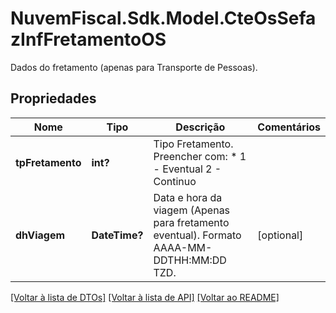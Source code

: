 # NuvemFiscal.Sdk.Model.CteOsSefazInfFretamentoOS
Dados do fretamento (apenas para Transporte de Pessoas).

## Propriedades

Nome | Tipo | Descrição | Comentários
------------ | ------------- | ------------- | -------------
**tpFretamento** | **int?** | Tipo Fretamento.  Preencher com:  * 1 - Eventual 2 - Continuo | 
**dhViagem** | **DateTime?** | Data e hora da viagem (Apenas para fretamento eventual).  Formato AAAA-MM-DDTHH:MM:DD TZD. | [optional] 

[[Voltar à lista de DTOs]](../README.md#documentation-for-models) [[Voltar à lista de API]](../README.md#documentation-for-api-endpoints) [[Voltar ao README]](../README.md)


